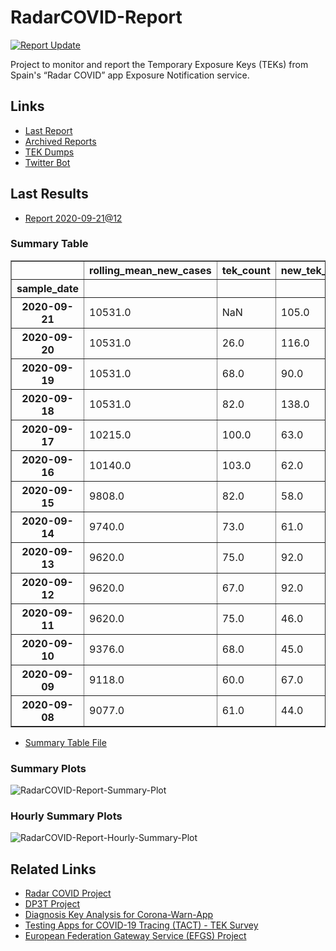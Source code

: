 # RadarCOVID-Report

[![Report Update](https://github.com/pvieito/RadarCOVID-Report/workflows/Report%20Update/badge.svg?event=schedule)](https://github.com/pvieito/RadarCOVID-Report/blob/master/RadarCOVID-Report.ipynb)

Project to monitor and report the Temporary Exposure Keys (TEKs) from Spain's “Radar COVID” app Exposure Notification service.

## Links

- [Last Report](https://github.com/pvieito/RadarCOVID-Report/blob/master/Notebooks/RadarCOVID-Report/Current/RadarCOVID-Report.ipynb) 
- [Archived Reports](https://github.com/pvieito/RadarCOVID-Report/tree/master/Notebooks/RadarCOVID-Report)
- [TEK Dumps](https://github.com/pvieito/RadarCOVID-Report/tree/master/Data/TEKs)
- [Twitter Bot](https://twitter.com/radarcovidstats)

## Last Results

- [Report 2020-09-21@12](https://github.com/pvieito/RadarCOVID-Report/blob/master/Notebooks/RadarCOVID-Report/Hourly/RadarCOVID-Report-2020-09-21@12.ipynb)

### Summary Table

<table border="1" class="dataframe">
  <thead>
    <tr style="text-align: right;">
      <th></th>
      <th>rolling_mean_new_cases</th>
      <th>tek_count</th>
      <th>new_tek_count</th>
      <th>new_tek_devices</th>
      <th>tek_count_per_new_case</th>
      <th>new_tek_count_per_new_case</th>
      <th>new_tek_devices_per_new_case</th>
      <th>new_tek_count_per_new_tek_device</th>
    </tr>
    <tr>
      <th>sample_date</th>
      <th></th>
      <th></th>
      <th></th>
      <th></th>
      <th></th>
      <th></th>
      <th></th>
      <th></th>
    </tr>
  </thead>
  <tbody>
    <tr>
      <th>2020-09-21</th>
      <td>10531.0</td>
      <td>NaN</td>
      <td>105.0</td>
      <td>26</td>
      <td>NaN</td>
      <td>0.009971</td>
      <td>0.002469</td>
      <td>4.038462</td>
    </tr>
    <tr>
      <th>2020-09-20</th>
      <td>10531.0</td>
      <td>26.0</td>
      <td>116.0</td>
      <td>45</td>
      <td>0.002469</td>
      <td>0.011015</td>
      <td>0.004273</td>
      <td>2.577778</td>
    </tr>
    <tr>
      <th>2020-09-19</th>
      <td>10531.0</td>
      <td>68.0</td>
      <td>90.0</td>
      <td>39</td>
      <td>0.006457</td>
      <td>0.008546</td>
      <td>0.003703</td>
      <td>2.307692</td>
    </tr>
    <tr>
      <th>2020-09-18</th>
      <td>10531.0</td>
      <td>82.0</td>
      <td>138.0</td>
      <td>52</td>
      <td>0.007787</td>
      <td>0.013104</td>
      <td>0.004938</td>
      <td>2.653846</td>
    </tr>
    <tr>
      <th>2020-09-17</th>
      <td>10215.0</td>
      <td>100.0</td>
      <td>63.0</td>
      <td>29</td>
      <td>0.009790</td>
      <td>0.006167</td>
      <td>0.002839</td>
      <td>2.172414</td>
    </tr>
    <tr>
      <th>2020-09-16</th>
      <td>10140.0</td>
      <td>103.0</td>
      <td>62.0</td>
      <td>23</td>
      <td>0.010158</td>
      <td>0.006114</td>
      <td>0.002268</td>
      <td>2.695652</td>
    </tr>
    <tr>
      <th>2020-09-15</th>
      <td>9808.0</td>
      <td>82.0</td>
      <td>58.0</td>
      <td>23</td>
      <td>0.008361</td>
      <td>0.005914</td>
      <td>0.002345</td>
      <td>2.521739</td>
    </tr>
    <tr>
      <th>2020-09-14</th>
      <td>9740.0</td>
      <td>73.0</td>
      <td>61.0</td>
      <td>28</td>
      <td>0.007495</td>
      <td>0.006263</td>
      <td>0.002875</td>
      <td>2.178571</td>
    </tr>
    <tr>
      <th>2020-09-13</th>
      <td>9620.0</td>
      <td>75.0</td>
      <td>92.0</td>
      <td>32</td>
      <td>0.007796</td>
      <td>0.009563</td>
      <td>0.003326</td>
      <td>2.875000</td>
    </tr>
    <tr>
      <th>2020-09-12</th>
      <td>9620.0</td>
      <td>67.0</td>
      <td>92.0</td>
      <td>33</td>
      <td>0.006965</td>
      <td>0.009563</td>
      <td>0.003430</td>
      <td>2.787879</td>
    </tr>
    <tr>
      <th>2020-09-11</th>
      <td>9620.0</td>
      <td>75.0</td>
      <td>46.0</td>
      <td>19</td>
      <td>0.007796</td>
      <td>0.004782</td>
      <td>0.001975</td>
      <td>2.421053</td>
    </tr>
    <tr>
      <th>2020-09-10</th>
      <td>9376.0</td>
      <td>68.0</td>
      <td>45.0</td>
      <td>15</td>
      <td>0.007253</td>
      <td>0.004799</td>
      <td>0.001600</td>
      <td>3.000000</td>
    </tr>
    <tr>
      <th>2020-09-09</th>
      <td>9118.0</td>
      <td>60.0</td>
      <td>67.0</td>
      <td>21</td>
      <td>0.006580</td>
      <td>0.007348</td>
      <td>0.002303</td>
      <td>3.190476</td>
    </tr>
    <tr>
      <th>2020-09-08</th>
      <td>9077.0</td>
      <td>61.0</td>
      <td>44.0</td>
      <td>18</td>
      <td>0.006720</td>
      <td>0.004847</td>
      <td>0.001983</td>
      <td>2.444444</td>
    </tr>
  </tbody>
</table>

- [Summary Table File](https://github.com/pvieito/RadarCOVID-Report/blob/master/Data/Resources/Current/RadarCOVID-Report-Summary-Table.csv)

### Summary Plots

![RadarCOVID-Report-Summary-Plot](https://github.com/pvieito/RadarCOVID-Report/raw/master/Data/Resources/Current/RadarCOVID-Report-Summary-Plots.png)

### Hourly Summary Plots

![RadarCOVID-Report-Hourly-Summary-Plot](https://github.com/pvieito/RadarCOVID-Report/raw/master/Data/Resources/Current/RadarCOVID-Report-Hourly-Summary-Plots.png)

## Related Links

- [Radar COVID Project](https://github.com/RadarCOVID)
- [DP3T Project](https://github.com/DP-3T)
- [Diagnosis Key Analysis for Corona-Warn-App](https://github.com/micb25/dka/blob/master/README.en.md)
- [Testing Apps for COVID-19 Tracing (TACT) - TEK Survey](https://down.dsg.cs.tcd.ie/tact/tek-counts/)
- [European Federation Gateway Service (EFGS) Project](https://github.com/eu-federation-gateway-service/efgs-federation-gateway)